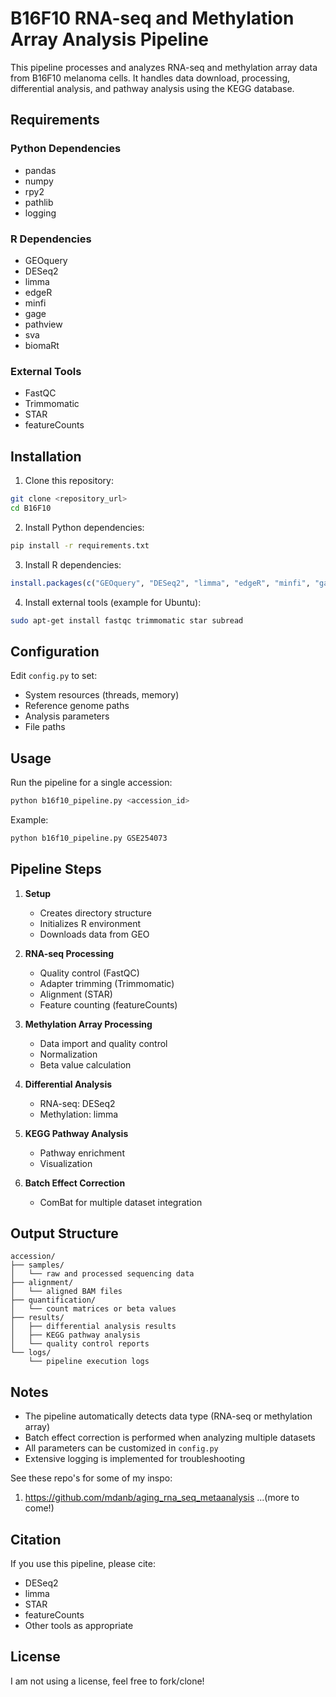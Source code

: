 # B16F10 RNA-seq and Methylation Array Analysis Pipeline

This pipeline processes and analyzes RNA-seq and methylation array data from B16F10 melanoma cells. It handles data download, processing, differential analysis, and pathway analysis using the KEGG database.

## Requirements

### Python Dependencies
- pandas
- numpy
- rpy2
- pathlib
- logging

### R Dependencies
- GEOquery
- DESeq2
- limma
- edgeR
- minfi
- gage
- pathview
- sva
- biomaRt

### External Tools
- FastQC
- Trimmomatic
- STAR
- featureCounts

## Installation

1. Clone this repository:
```bash
git clone <repository_url>
cd B16F10
```

2. Install Python dependencies:
```bash
pip install -r requirements.txt
```

3. Install R dependencies:
```R
install.packages(c("GEOquery", "DESeq2", "limma", "edgeR", "minfi", "gage", "pathview", "sva", "biomaRt"))
```

4. Install external tools (example for Ubuntu):
```bash
sudo apt-get install fastqc trimmomatic star subread
```

## Configuration

Edit `config.py` to set:
- System resources (threads, memory)
- Reference genome paths
- Analysis parameters
- File paths

## Usage

Run the pipeline for a single accession:
```bash
python b16f10_pipeline.py <accession_id>
```

Example:
```bash
python b16f10_pipeline.py GSE254073
```

## Pipeline Steps

1. **Setup**
   - Creates directory structure
   - Initializes R environment
   - Downloads data from GEO

2. **RNA-seq Processing**
   - Quality control (FastQC)
   - Adapter trimming (Trimmomatic)
   - Alignment (STAR)
   - Feature counting (featureCounts)

3. **Methylation Array Processing**
   - Data import and quality control
   - Normalization
   - Beta value calculation

4. **Differential Analysis**
   - RNA-seq: DESeq2
   - Methylation: limma

5. **KEGG Pathway Analysis**
   - Pathway enrichment
   - Visualization

6. **Batch Effect Correction**
   - ComBat for multiple dataset integration

## Output Structure

```
accession/
├── samples/
│   └── raw and processed sequencing data
├── alignment/
│   └── aligned BAM files
├── quantification/
│   └── count matrices or beta values
├── results/
│   ├── differential analysis results
│   ├── KEGG pathway analysis
│   └── quality control reports
└── logs/
    └── pipeline execution logs
```

## Notes

- The pipeline automatically detects data type (RNA-seq or methylation array)
- Batch effect correction is performed when analyzing multiple datasets
- All parameters can be customized in `config.py`
- Extensive logging is implemented for troubleshooting

See these repo's for some of my inspo:
1. https://github.com/mdanb/aging_rna_seq_metaanalysis
...(more to come!)

## Citation

If you use this pipeline, please cite:
- DESeq2
- limma
- STAR
- featureCounts
- Other tools as appropriate

## License

I am not using a license, feel free to fork/clone!
